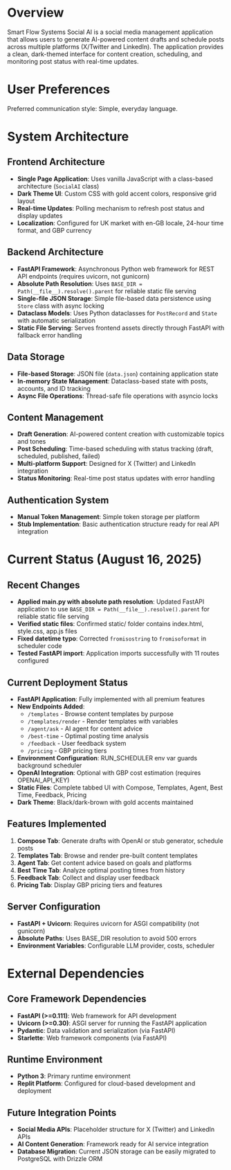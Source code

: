 # Overview

Smart Flow Systems Social AI is a social media management application that allows users to generate AI-powered content drafts and schedule posts across multiple platforms (X/Twitter and LinkedIn). The application provides a clean, dark-themed interface for content creation, scheduling, and monitoring post status with real-time updates.

# User Preferences

Preferred communication style: Simple, everyday language.

# System Architecture

## Frontend Architecture
- **Single Page Application**: Uses vanilla JavaScript with a class-based architecture (`SocialAI` class)
- **Dark Theme UI**: Custom CSS with gold accent colors, responsive grid layout
- **Real-time Updates**: Polling mechanism to refresh post status and display updates
- **Localization**: Configured for UK market with en-GB locale, 24-hour time format, and GBP currency

## Backend Architecture
- **FastAPI Framework**: Asynchronous Python web framework for REST API endpoints (requires uvicorn, not gunicorn)
- **Absolute Path Resolution**: Uses `BASE_DIR = Path(__file__).resolve().parent` for reliable static file serving
- **Single-file JSON Storage**: Simple file-based data persistence using `Store` class with async locking
- **Dataclass Models**: Uses Python dataclasses for `PostRecord` and `State` with automatic serialization
- **Static File Serving**: Serves frontend assets directly through FastAPI with fallback error handling

## Data Storage
- **File-based Storage**: JSON file (`data.json`) containing application state
- **In-memory State Management**: Dataclass-based state with posts, accounts, and ID tracking
- **Async File Operations**: Thread-safe file operations with asyncio locks

## Content Management
- **Draft Generation**: AI-powered content creation with customizable topics and tones
- **Post Scheduling**: Time-based scheduling with status tracking (draft, scheduled, published, failed)
- **Multi-platform Support**: Designed for X (Twitter) and LinkedIn integration
- **Status Monitoring**: Real-time post status updates with error handling

## Authentication System
- **Manual Token Management**: Simple token storage per platform
- **Stub Implementation**: Basic authentication structure ready for real API integration

# Current Status (August 16, 2025)

## Recent Changes
- **Applied main.py with absolute path resolution**: Updated FastAPI application to use `BASE_DIR = Path(__file__).resolve().parent` for reliable static file serving
- **Verified static files**: Confirmed static/ folder contains index.html, style.css, app.js files
- **Fixed datetime typo**: Corrected `fromisostring` to `fromisoformat` in scheduler code
- **Tested FastAPI import**: Application imports successfully with 11 routes configured

## Current Deployment Status
- **FastAPI Application**: Fully implemented with all premium features
- **New Endpoints Added**:
  - `/templates` - Browse content templates by purpose
  - `/templates/render` - Render templates with variables  
  - `/agent/ask` - AI agent for content advice
  - `/best-time` - Optimal posting time analysis
  - `/feedback` - User feedback system
  - `/pricing` - GBP pricing tiers
- **Environment Configuration**: RUN_SCHEDULER env var guards background scheduler
- **OpenAI Integration**: Optional with GBP cost estimation (requires OPENAI_API_KEY)
- **Static Files**: Complete tabbed UI with Compose, Templates, Agent, Best Time, Feedback, Pricing
- **Dark Theme**: Black/dark-brown with gold accents maintained

## Features Implemented
1. **Compose Tab**: Generate drafts with OpenAI or stub generator, schedule posts
2. **Templates Tab**: Browse and render pre-built content templates
3. **Agent Tab**: Get content advice based on goals and platforms
4. **Best Time Tab**: Analyze optimal posting times from history
5. **Feedback Tab**: Collect and display user feedback
6. **Pricing Tab**: Display GBP pricing tiers and features

## Server Configuration
- **FastAPI + Uvicorn**: Requires uvicorn for ASGI compatibility (not gunicorn)
- **Absolute Paths**: Uses BASE_DIR resolution to avoid 500 errors
- **Environment Variables**: Configurable LLM provider, costs, scheduler

# External Dependencies

## Core Framework Dependencies
- **FastAPI (>=0.111)**: Web framework for API development
- **Uvicorn (>=0.30)**: ASGI server for running the FastAPI application
- **Pydantic**: Data validation and serialization (via FastAPI)
- **Starlette**: Web framework components (via FastAPI)

## Runtime Environment
- **Python 3**: Primary runtime environment
- **Replit Platform**: Configured for cloud-based development and deployment

## Future Integration Points
- **Social Media APIs**: Placeholder structure for X (Twitter) and LinkedIn APIs
- **AI Content Generation**: Framework ready for AI service integration
- **Database Migration**: Current JSON storage can be easily migrated to PostgreSQL with Drizzle ORM